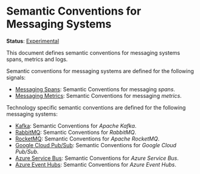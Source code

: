 <!--- Hugo front matter used to generate the website version of this page:
linkTitle: Messaging Systems
path_base_for_github_subdir:
  from: tmp/semconv/docs/messaging/_index.md
  to: messaging/README.md
--->

# Semantic Conventions for Messaging Systems

**Status**: [Experimental][DocumentStatus]

This document defines semantic conventions for messaging systems spans, metrics and logs.

Semantic conventions for messaging systems are defined for the following signals:

* [Messaging Spans](messaging-spans.md): Semantic Conventions for messaging *spans*.
* [Messaging Metrics](messaging-metrics.md): Semantic Conventions for messaging *metrics*.

Technology specific semantic conventions are defined for the following messaging systems:

* [Kafka](kafka.md): Semantic Conventions for *Apache Kafka*.
* [RabbitMQ](rabbitmq.md): Semantic Conventions for *RabbitMQ*.
* [RocketMQ](rocketmq.md): Semantic Conventions for *Apache RocketMQ*.
* [Google Cloud Pub/Sub](gcp-pubsub.md): Semantic Conventions for *Google Cloud Pub/Sub*.
* [Azure Service Bus](azure-messaging.md#azure-service-bus): Semantic Conventions for *Azure Service Bus*.
* [Azure Event Hubs](azure-messaging.md#azure-event-hubs): Semantic Conventions for *Azure Event Hubs*.

[DocumentStatus]: https://opentelemetry.io/docs/specs/otel/document-status
